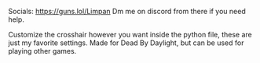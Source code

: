 Socials: https://guns.lol/Limpan
Dm me on discord from there if you need help.

Customize the crosshair however you want inside the python file, these are just my favorite settings.
Made for Dead By Daylight, but can be used for playing other games.
